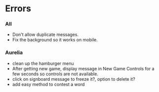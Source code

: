 
# Errors

### All
- Don't allow duplicate messages.
- Fix the background so it works on mobile.

### Aurelia
- clean up the hamburger menu
- After getting new game, display message in New Game Controls for a few seconds so controls are not available.
- click on signboard message to freeze it?, option to delete it?
- add easy method to contest a word


